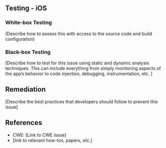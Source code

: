 ## Testing - iOS

### White-box Testing

(Describe how to assess this with access to the source code and build configuration)

### Black-box Testing

[Describe how to test for this issue using static and dynamic analysis techniques. This can include everything from simply monitoring aspects of the app’s behavior to code injection, debugging, instrumentation, etc. ]

## Remediation

[Describe the best practices that developers should follow to prevent this issue]

## References

- CWE: [Link to CWE issue]
- [link to relevant how-tos, papers, etc.]
